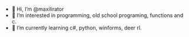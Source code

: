 - 👋 Hi, I’m @maxilirator
- 👀 I’m interested in programming, old school programing, functions and c.
- 🌱 I’m currently learning c#, python, winforms, deer rl.

<!---
maxilirator/maxilirator is a ✨ special ✨ repository because its `README.md` (this file) appears on your GitHub profile.
You can click the Preview link to take a look at your changes.
--->
